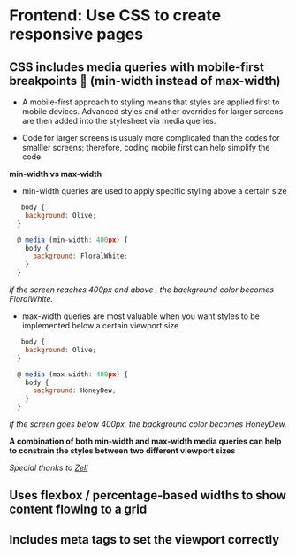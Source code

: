 # Frontend: Use CSS to create responsive pages

## CSS includes media queries with mobile-first breakpoints 📲 (min-width instead of max-width)

* A mobile-first approach to styling means that styles are applied first to mobile devices. Advanced styles and other overrides for larger screens are then added into the stylesheet via media queries.

* Code for larger screens is usualy more complicated than the codes for smalller screens; therefore, coding mobile first can help simplify the code.

**min-width vs max-width**

* min-width queries are used to apply specific styling above a certain size

```js if:
   body {
    background: Olive;
  }

  @ media (min-width: 400px) {
    body {
      background: FloralWhite;
    }
  }
  ```

*if the screen reaches 400px and above , the background color becomes FloralWhite.*

* max-width queries are most valuable when you want styles to be implemented below a certain viewport size

```js if:
   body {
    background: Olive;
  }

  @ media (max-width: 400px) {
    body {
      background: HoneyDew;
    }
  }
```

*if the screen goes below 400px, the background color becomes HoneyDew.*

 **A combination of both min-width and max-width media queries can help to constrain the styles between two different viewport sizes**

*Special thanks to [Zell](https://zellwk.com/blog/how-to-write-mobile-first-css/)*

## Uses flexbox / percentage-based widths to show content flowing to a grid

## Includes meta tags to set the viewport correctly
